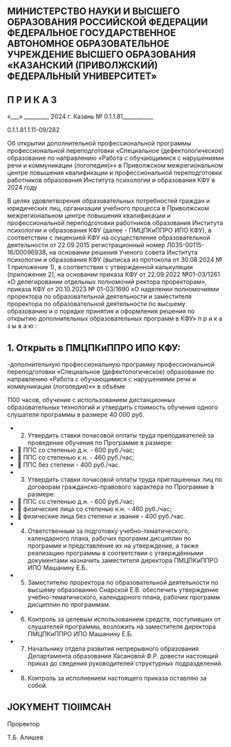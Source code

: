 <!-- image -->

## МИНИСТЕРСТВО НАУКИ И ВЫСШЕГО ОБРАЗОВАНИЯ РОССИЙСКОЙ ФЕДЕРАЦИИ ФЕДЕРАЛЬНОЕ ГОСУДАРСТВЕННОЕ АВТОНОМНОЕ ОБРАЗОВАТЕЛЬНОЕ УЧРЕЖДЕНИЕ ВЫСШЕГО ОБРАЗОВАНИЯ «КАЗАНСКИЙ (ПРИВОЛЖСКИЙ) ФЕДЕРАЛЬНЫЙ УНИВЕРСИТЕТ»

## П Р И К А З

«\_\_\_» \_\_\_\_\_\_\_\_\_ 2024 г.                             Казань                            № 0.1.1.81\_\_\_\_\_\_\_\_\_\_\_

0.1.1.81.1.11-09/282

Об открытии дополнительной профессиональной программы профессиональной переподготовки «Специальное (дефектологическое) образование по направлению «Работа с обучающимися с нарушениями речи и коммуникации (логопедия)»» в Приволжском межрегиональном центре повышения квалификации и профессиональной переподготовки работников образования Института психологии и образования КФУ в 2024 году

В  целях  удовлетворения  образовательных  потребностей  граждан  и  юридических лиц, организации учебного процесса в Приволжском межрегиональном центре повышения квалификации  и  профессиональной  переподготовки  работников  образования  Института психологии и образования КФУ (далее  - ПМЦПКиППРО ИПО КФУ), в соответствии с лицензией КФУ на осуществление образовательной деятельности от 22.09.2015 регистрационный номер Л035-00115-16/00096938, на основании решения Ученого совета Института психологии и образования КФУ (выписка из протокола от  30.08.2024  № 1 приложение 1), в соответствии с утвержденной калькуляции (приложение 2), на основании приказа КФУ  от  22.09.2022 №01-03/1261 «О  делегировании отдельных полномочий ректора проректорам», приказа КФУ от 20.10.2023 № 01-03/1690 «О наделении полномочиями проректора по образовательной деятельности и заместителя проректора  по  образовательной  деятельности  по  высшему  образованию  и  о  порядке принятия и оформления решения по открытию дополнительных образовательных программ в КФУ» п р и к а з ы в а ю :

## 1. Открыть в ПМЦПКиППРО ИПО КФУ:

-дополнительную профессиональную программу профессиональной переподготовки «Специальное (дефектологическое) образование по направлению «Работа с обучающимися с нарушениями речи и коммуникации (логопедия)»» в объёме

1100 часов,  обучение  с  использованием  дистанционных  образовательных  технологий  и утвердить стоимость обучения одного слушателя программы в размере 40 000 руб.

- 2. Утвердить ставки почасовой оплаты труда преподавателей за проведение обучения по Программе в размере:
-  ППС со степенью д.н. - 600 руб./час;
-  ППС со степенью к.н. - 460 руб./час;
-  ППС без степени - 400 руб./час.
- 3. Утвердить  ставки  почасовой  оплаты  труда  приглашенных  лиц  по  договорам гражданско-правового характера по Программе в размере:
-  ППС со степенью д.н. - 600 руб./час;
-  физические лица со степенью к.н. - 460 руб./час;
-  физические лица без степени и звания - 400 руб./час.
- 4. Ответственным за подготовку учебно-тематического, календарного плана, рабочих программ дисциплин по программе и представление их на утверждение, а также реализацию программы в соответствии с утверждёнными документами назначить заместителя директора ПМЦПКиППРО ИПО Машанину Е.Б.
- 5. Заместителю проректора по образовательной деятельности по высшему образованию Снарской Е.В. обеспечить утверждение учебно-тематического, календарного плана, рабочих программ дисциплин по программам.
- 6. Контроль  за  целевым  использованием  средств,  поступивших  от  слушателей программы, возложить на заместителя директора ПМЦПКиППРО ИПО Машанину Е.Б.
- 7. Начальнику отдела развития непрерывного образования Департамента образования  Хасановой  Ф.Р.  довести  настоящий  приказ  до  сведения  руководителей структурных подразделений.
- 8. Контроль за исполнением настоящего приказа оставляю за собой.

## JOKYMEHT TIOIIMCAH

Проректор

Т.Б. Алишев